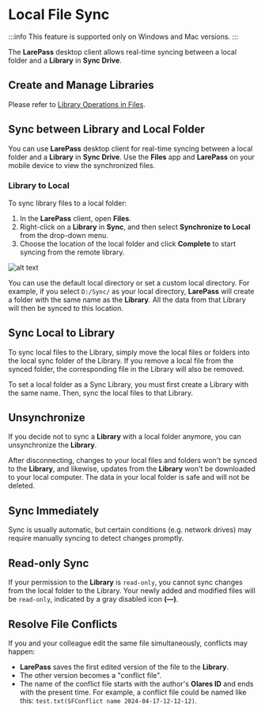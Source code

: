 # Local File Sync

:::info
This feature is supported only on Windows and Mac versions.
:::

The **LarePass** desktop client allows real-time syncing between a local folder and a **Library** in **Sync Drive**.

## Create and Manage Libraries

Please refer to [Library Operations in Files](../olares/files/index.md#libraries-operations).

## Sync between Library and Local Folder

You can use **LarePass** desktop client for real-time syncing between a local folder and a **Library** in **Sync Drive**. Use the **Files** app and **LarePass** on your mobile device to view the synchronized files.

### Library to Local

To sync library files to a local folder:

1. In the **LarePass** client, open **Files**. 
2. Right-click on a **Library** in **Sync**, and then select **Synchronize to Local** from the drop-down menu. 
3. Choose the location of the local folder and click **Complete** to start syncing from the remote library.

![alt text](/images/how-to/larepass/sync.jpg)

You can use the default local directory or set a custom local directory. For example, if you select `D:/Sync/` as your local directory, **LarePass** will create a folder with the same name as the **Library**. All the data from that Library will then be synced to this location.

## Sync Local to Library

To sync local files to the Library, simply move the local files or folders into the local sync folder of the Library. 
If you remove a local file from the synced folder, the corresponding file in the Library will also be removed.

To set a local folder as a Sync Library, you must first create a Library with the same name. Then, sync the local files to that Library.

## Unsynchronize

If you decide not to sync a **Library** with a local folder anymore, you can unsynchronize the **Library**.

After disconnecting, changes to your local files and folders won't be synced to the **Library**, and likewise, updates from the **Library** won't be downloaded to your local computer. The data in your local folder is safe and will not be deleted.

## Sync Immediately

Sync is usually automatic, but certain conditions (e.g. network drives) may require manually syncing to detect changes promptly.

## Read-only Sync

If your permission to the **Library** is `read-only`, you cannot sync changes from the local folder to the Library. Your newly added and modified files will be `read-only`, indicated by a gray disabled icon **(—)**.


## Resolve File Conflicts

If you and your colleague edit the same file simultaneously, conflicts may happen:

- **LarePass** saves the first edited version of the file to the **Library**.
- The other version becomes a "conflict file".
- The name of the conflict file starts with the author's **Olares ID** and ends with the present time. For example, a conflict file could be named like this: `test.txt(SFConflict name 2024-04-17-12-12-12)`.